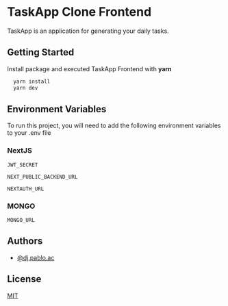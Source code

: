 
# TaskApp Clone Frontend

TaskApp is an application for generating your daily tasks.

## Getting Started

Install package and executed TaskApp Frontend with **yarn**

```bash
  yarn install
  yarn dev
```

## Environment Variables

To run this project, you will need to add the following environment variables to your .env file

### NextJS

`JWT_SECRET`

`NEXT_PUBLIC_BACKEND_URL`

`NEXTAUTH_URL`

### MONGO

`MONGO_URL`

## Authors

- [@dj.pablo.ac](https://gitlab.com/dj.pablo.ac)


## License

[MIT](https://choosealicense.com/licenses/mit/)
